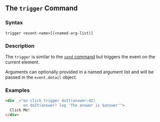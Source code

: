 
## The `trigger` Command

### Syntax

```ebnf
trigger <event-name>[(<named-arg-list)]
```

### Description

The `trigger` is similar to the [`send` command](/commands/send) but triggers the event on the current element.  

Arguments can optionally provided in a named argument list and will be passed in the `event.detail` object.

### Examples

```html
<div _="on click trigger doIt(answer:42)
        on doIt(answer) log 'The answer is $answer'">
  Click Me!
</div>
```
